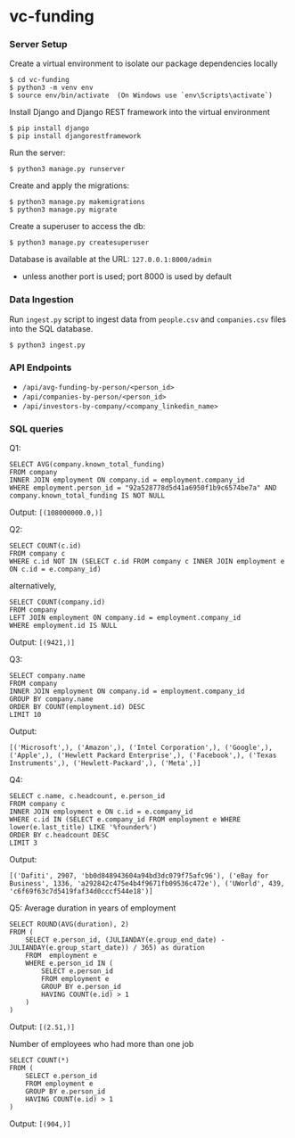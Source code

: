 # vc-funding

### Server Setup

Create a virtual environment to isolate our package dependencies locally
```
$ cd vc-funding
$ python3 -m venv env
$ source env/bin/activate  (On Windows use `env\Scripts\activate`)
```

Install Django and Django REST framework into the virtual environment
```
$ pip install django
$ pip install djangorestframework
```

Run the server: 
```
$ python3 manage.py runserver
```

Create and apply the migrations: 
```
$ python3 manage.py makemigrations
$ python3 manage.py migrate
```

Create a superuser to access the db:
```
$ python3 manage.py createsuperuser
```

Database is available at the URL: `127.0.0.1:8000/admin`
* unless another port is used; port 8000 is used by default


### Data Ingestion
Run `ingest.py` script to ingest data from `people.csv` and `companies.csv` files into the SQL database.

```
$ python3 ingest.py
```


### API Endpoints

* `/api/avg-funding-by-person/<person_id>`
* `/api/companies-by-person/<person_id>`
* `/api/investors-by-company/<company_linkedin_name>`


### SQL queries
Q1:
```
SELECT AVG(company.known_total_funding) 
FROM company 
INNER JOIN employment ON company.id = employment.company_id 
WHERE employment.person_id = "92a528778d5d41a6950f1b9c6574be7a" AND company.known_total_funding IS NOT NULL
```
Output: `[(108000000.0,)]`

Q2:
```
SELECT COUNT(c.id)
FROM company c
WHERE c.id NOT IN (SELECT c.id FROM company c INNER JOIN employment e ON c.id = e.company_id)
```
alternatively,
```
SELECT COUNT(company.id)
FROM company
LEFT JOIN employment ON company.id = employment.company_id
WHERE employment.id IS NULL
```
Output: `[(9421,)]`


Q3:
```
SELECT company.name
FROM company
INNER JOIN employment ON company.id = employment.company_id 
GROUP BY company.name
ORDER BY COUNT(employment.id) DESC
LIMIT 10
```
Output:
```
[('Microsoft',), ('Amazon',), ('Intel Corporation',), ('Google',), ('Apple',), ('Hewlett Packard Enterprise',), ('Facebook',), ('Texas Instruments',), ('Hewlett-Packard',), ('Meta',)]
```

Q4:
```
SELECT c.name, c.headcount, e.person_id
FROM company c
INNER JOIN employment e ON c.id = e.company_id
WHERE c.id IN (SELECT e.company_id FROM employment e WHERE lower(e.last_title) LIKE '%founder%')
ORDER BY c.headcount DESC
LIMIT 3
```
Output:
```
[('Dafiti', 2907, 'bb0d848943604a94bd3dc079f75afc96'), ('eBay for Business', 1336, 'a292842c475e4b4f9671fb09536c472e'), ('UWorld', 439, 'c6f69f63c7d5419faf34d0cccf544e18')]
```

Q5:
Average duration in years of employment
```
SELECT ROUND(AVG(duration), 2) 
FROM (
    SELECT e.person_id, (JULIANDAY(e.group_end_date) - JULIANDAY(e.group_start_date)) / 365) as duration 
    FROM  employment e 
    WHERE e.person_id IN (
        SELECT e.person_id
        FROM employment e
        GROUP BY e.person_id
        HAVING COUNT(e.id) > 1
    )
)
```
Output: `[(2.51,)]`

Number of employees who had more than one job
```
SELECT COUNT(*) 
FROM (
    SELECT e.person_id
    FROM employment e 
    GROUP BY e.person_id 
    HAVING COUNT(e.id) > 1
)
```
Output: `[(904,)]`

